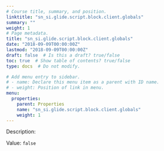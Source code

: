 ```yaml
---
# Course title, summary, and position.
linktitle: "sn_si.glide.script.block.client.globals"
summary: ""
weight: 1
# Page metadata.
title: "sn_si.glide.script.block.client.globals"
date: "2018-09-09T00:00:00Z"
lastmod: "2018-09-09T00:00:00Z"
draft: false  # Is this a draft? true/false
toc: true  # Show table of contents? true/false
type: docs  # Do not modify.

# Add menu entry to sidebar.
# - name: Declare this menu item as a parent with ID name.
# - weight: Position of link in menu.
menu:
  properties:
    parent: Properties
    name: "sn_si.glide.script.block.client.globals"
    weight: 1
---
```


Description: 


Value: `false`